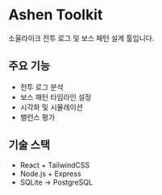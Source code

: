 # Ashen Toolkit

소울라이크 전투 로그 및 보스 패턴 설계 툴입니다.

## 주요 기능
- 전투 로그 분석
- 보스 패턴 타임라인 설정
- 시각화 및 시뮬레이션
- 밸런스 평가

## 기술 스택
- React + TailwindCSS
- Node.js + Express
- SQLite → PostgreSQL
